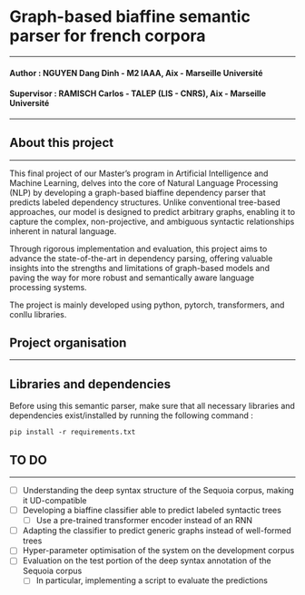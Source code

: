 # Graph-based biaffine semantic parser for french corpora

---
#### Author : NGUYEN Dang Dinh - M2 IAAA, Aix - Marseille Université
#### Supervisor : RAMISCH Carlos - TALEP (LIS - CNRS), Aix - Marseille Université

---
## About this project

---
This final project of our Master’s program in Artificial Intelligence and Machine Learning, delves into the core of 
Natural Language Processing (NLP) by developing a graph-based biaffine dependency parser that predicts labeled dependency 
structures. Unlike conventional tree-based approaches, our model is designed to predict arbitrary graphs, enabling it to
capture the complex, non-projective, and ambiguous syntactic relationships inherent in natural language.

Through rigorous implementation and evaluation, this project aims to advance the state-of-the-art in dependency parsing,
offering valuable insights into the strengths and limitations of graph-based models and paving the way for more robust 
and semantically aware language processing systems.

The project is mainly developed using python, pytorch, transformers, and conllu libraries.

## Project organisation

---

## Libraries and dependencies
Before using this semantic parser, make sure that all necessary libraries and dependencies exist/installed by running the following command :

````shell
pip install -r requirements.txt
````
## TO DO

---
- [ ] Understanding the deep syntax structure of the Sequoia corpus, making it UD-compatible
- [ ] Developing a biaffine classifier able to predict labeled syntactic trees
  - [ ] Use a pre-trained transformer encoder instead of an RNN
- [ ] Adapting the classifier to predict generic graphs instead of well-formed trees
- [ ] Hyper-parameter optimisation of the system on the development corpus
- [ ] Evaluation on the test portion of the deep syntax annotation of the Sequoia corpus
  - [ ] In particular, implementing a script to evaluate the predictions